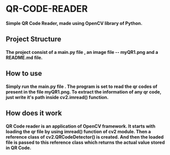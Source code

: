 # QR-CODE-READER
#### Simple QR Code Reader, made using OpenCV library of Python.

## Project Structure
#### The project consist of a main.py file , an image file -- myQR1.png and a README.md file.

## How to use
#### Simply run the main.py file . The program is set to read the qr codes of present in the file myQR1.png. To extract the information of any qr code, just write it's path inside cv2.imread() function.

## How does it work
#### QR Code reader is an application of OpenCV framework. It starts with loading the qr file by using imread() function of cv2 module. Then a reference class of cv2.QRCodeDetector() is created. And then the loaded file is passed to this reference class which returns the actual value stored in QR Code.


